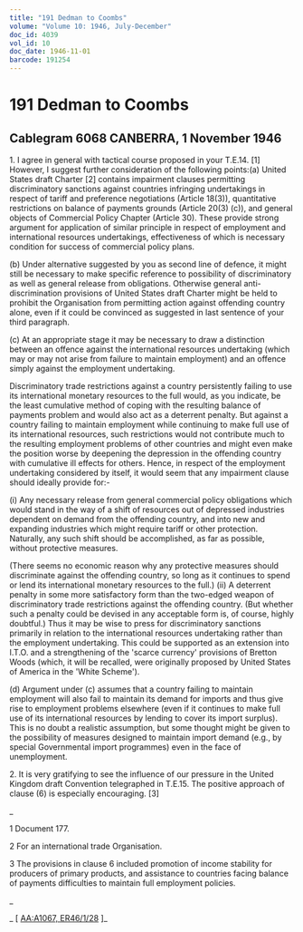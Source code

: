 ```yaml
---
title: "191 Dedman to Coombs"
volume: "Volume 10: 1946, July-December"
doc_id: 4039
vol_id: 10
doc_date: 1946-11-01
barcode: 191254
---
```


# 191 Dedman to Coombs

## Cablegram 6068 CANBERRA, 1 November 1946

1\. I agree in general with tactical course proposed in your T.E.14. [1] However, I suggest further consideration of the following points:(a) United States draft Charter [2] contains impairment clauses permitting discriminatory sanctions against countries infringing undertakings in respect of tariff and preference negotiations (Article 18(3)), quantitative restrictions on balance of payments grounds (Article 20(3) (c)), and general objects of Commercial Policy Chapter (Article 30). These provide strong argument for application of similar principle in respect of employment and international resources undertakings, effectiveness of which is necessary condition for success of commercial policy plans.

(b) Under alternative suggested by you as second line of defence, it might still be necessary to make specific reference to possibility of discriminatory as well as general release from obligations. Otherwise general anti-discrimination provisions of United States draft Charter might be held to prohibit the Organisation from permitting action against offending country alone, even if it could be convinced as suggested in last sentence of your third paragraph.

(c) At an appropriate stage it may be necessary to draw a distinction between an offence against the international resources undertaking (which may or may not arise from failure to maintain employment) and an offence simply against the employment undertaking.

Discriminatory trade restrictions against a country persistently failing to use its international monetary resources to the full would, as you indicate, be the least cumulative method of coping with the resulting balance of payments problem and would also act as a deterrent penalty. But against a country failing to maintain employment while continuing to make full use of its international resources, such restrictions would not contribute much to the resulting employment problems of other countries and might even make the position worse by deepening the depression in the offending country with cumulative ill effects for others. Hence, in respect of the employment undertaking considered by itself, it would seem that any impairment clause should ideally provide for:-

(i) Any necessary release from general commercial policy obligations which would stand in the way of a shift of resources out of depressed industries dependent on demand from the offending country, and into new and expanding industries which might require tariff or other protection. Naturally, any such shift should be accomplished, as far as possible, without protective measures.

(There seems no economic reason why any protective measures should discriminate against the offending country, so long as it continues to spend or lend its international monetary resources to the full.) (ii) A deterrent penalty in some more satisfactory form than the two-edged weapon of discriminatory trade restrictions against the offending country. (But whether such a penalty could be devised in any acceptable form is, of course, highly doubtful.) Thus it may be wise to press for discriminatory sanctions primarily in relation to the international resources undertaking rather than the employment undertaking. This could be supported as an extension into I.T.O. and a strengthening of the 'scarce currency' provisions of Bretton Woods (which, it will be recalled, were originally proposed by United States of America in the 'White Scheme').

(d) Argument under (c) assumes that a country failing to maintain employment will also fail to maintain its demand for imports and thus give rise to employment problems elsewhere (even if it continues to make full use of its international resources by lending to cover its import surplus). This is no doubt a realistic assumption, but some thought might be given to the possibility of measures designed to maintain import demand (e.g., by special Governmental import programmes) even in the face of unemployment.

2\. It is very gratifying to see the influence of our pressure in the United Kingdom draft Convention telegraphed in T.E.15. The positive approach of clause (6) is especially encouraging. [3]

_

1 Document 177.

2 For an international trade Organisation.

3 The provisions in clause 6 included promotion of income stability for producers of primary products, and assistance to countries facing balance of payments difficulties to maintain full employment policies.

_

_ [ [AA:A1067, ER46/1/28](http://www.naa.gov.au/cgi-bin/Search?O=I&Number=191254) ]_
